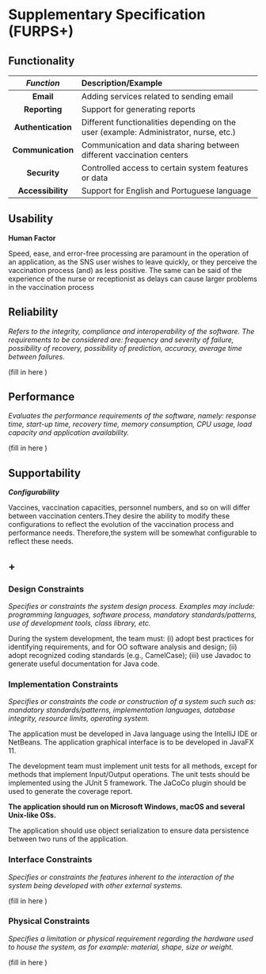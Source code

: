 # Supplementary Specification (FURPS+)

## Functionality


|   **_Function_**   | Description/Example                                                                   |
|:------------------:|:--------------------------------------------------------------------------------------|
|     **Email**      | Adding services related to sending email                                              |
|   **Reporting**    | Support for generating reports                                                        |
| **Authentication** | Different functionalities depending on the user (example: Administrator, nurse, etc.) |
| **Communication**  | Communication and data sharing between different vaccination centers                  |
|    **Security**    | Controlled access to certain system features or data                                  |
| **Accessibility**  | Support for English and Portuguese language                                           |




## Usability


**Human Factor**

Speed, ease, and error-free processing are paramount in the operation of an application, as the SNS user wishes 
to leave quickly, or they perceive the vaccination process (and) as less positive. 
The same can be said of the experience of the nurse or receptionist as delays can cause larger problems in the vaccination process

    

## Reliability
_Refers to the integrity, compliance and interoperability of the software. The requirements to be considered are: frequency and severity of failure, possibility of recovery, possibility of prediction, accuracy, average time between failures._


(fill in here )

## Performance
_Evaluates the performance requirements of the software, namely: response time, start-up time, recovery time, memory consumption, CPU usage, load capacity and application availability._


(fill in here )

## Supportability

_**Configurability**_

Vaccines, vaccination capacities, personnel numbers, and so on will differ between vaccination centers.They desire the ability to modify these configurations to reflect the evolution of the vaccination process and performance needs.
Therefore,the system will be somewhat configurable to reflect these needs.

## +

### Design Constraints

_Specifies or constraints the system design process. Examples may include: programming languages, software process, mandatory standards/patterns, use of development tools, class library, etc._

  During the system development, the team must: (i) adopt best practices for identifying
 requirements, and for OO software analysis and design; (ii) adopt recognized coding standards (e.g.,
 CamelCase); (iii) use Javadoc to generate useful documentation for Java code.

### Implementation Constraints

_Specifies or constraints the code or construction of a system such
such as: mandatory standards/patterns, implementation languages,
database integrity, resource limits, operating system._


 The application must be developed in Java language using the IntelliJ IDE or NetBeans. The
application graphical interface is to be developed in JavaFX 11.

 The development team must implement unit tests for all methods, except for methods that
implement Input/Output operations. The unit tests should be implemented using the JUnit 5
framework. The JaCoCo plugin should be used to generate the coverage report.

**The application should run on Microsoft Windows, macOS and several Unix-like OSs.**

 The application should use object serialization to ensure data persistence between two runs of the
application.
### Interface Constraints
_Specifies or constraints the features inherent to the interaction of the
system being developed with other external systems._


(fill in here )

### Physical Constraints

_Specifies a limitation or physical requirement regarding the hardware used to house the system, as for example: material, shape, size or weight._

(fill in here )